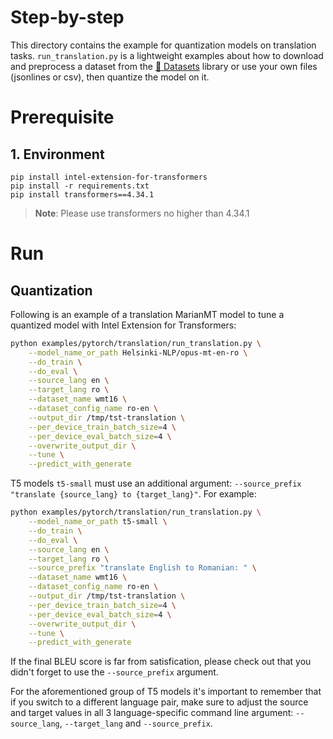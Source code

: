 Step-by-step
============

This directory contains the example for quantization models on translation tasks. `run_translation.py` is a lightweight examples about how to download and preprocess a dataset from the [🤗 Datasets](https://github.com/huggingface/datasets) library or use your own files (jsonlines or csv), then quantize the model on it.

# Prerequisite​

## 1. Environment
```
pip install intel-extension-for-transformers
pip install -r requirements.txt
pip install transformers==4.34.1
```
>**Note**: Please use transformers no higher than 4.34.1


# Run

## Quantization

Following is an example of a translation MarianMT model to tune a quantized model with Intel Extension for Transformers:

```bash
python examples/pytorch/translation/run_translation.py \
    --model_name_or_path Helsinki-NLP/opus-mt-en-ro \
    --do_train \
    --do_eval \
    --source_lang en \
    --target_lang ro \
    --dataset_name wmt16 \
    --dataset_config_name ro-en \
    --output_dir /tmp/tst-translation \
    --per_device_train_batch_size=4 \
    --per_device_eval_batch_size=4 \
    --overwrite_output_dir \
    --tune \
    --predict_with_generate
```


T5 models `t5-small` must use an additional argument: `--source_prefix "translate {source_lang} to {target_lang}"`. For example:

```bash
python examples/pytorch/translation/run_translation.py \
    --model_name_or_path t5-small \
    --do_train \
    --do_eval \
    --source_lang en \
    --target_lang ro \
    --source_prefix "translate English to Romanian: " \
    --dataset_name wmt16 \
    --dataset_config_name ro-en \
    --output_dir /tmp/tst-translation \
    --per_device_train_batch_size=4 \
    --per_device_eval_batch_size=4 \
    --overwrite_output_dir \
    --tune \
    --predict_with_generate
```

If the final BLEU score is far from satisfication, please check out that you didn't forget to use the `--source_prefix` argument.

For the aforementioned group of T5 models it's important to remember that if you switch to a different language pair, make sure to adjust the source and target values in all 3 language-specific command line argument: `--source_lang`, `--target_lang` and `--source_prefix`.
